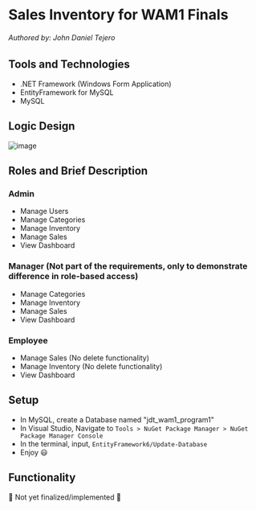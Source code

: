 # Sales Inventory for WAM1 Finals
###### Authored by: John Daniel Tejero

## Tools and Technologies
- .NET Framework (Windows Form Application)
- EntityFramework for MySQL
- MySQL

## Logic Design
![image](https://github.com/user-attachments/assets/569be8f4-4e33-4e4a-bbe5-e63f27db15b2)

## Roles and Brief Description
### Admin 
- Manage Users
- Manage Categories
- Manage Inventory
- Manage Sales
- View Dashboard
  
### Manager (Not part of the requirements, only to demonstrate difference in role-based access)
- Manage Categories
- Manage Inventory
- Manage Sales
- View Dashboard
  
### Employee
- Manage Sales (No delete functionality)
- Manage Inventory (No delete functionality)
- View Dashboard

## Setup
- In MySQL, create a Database named "jdt_wam1_program1"
- In Visual Studio, Navigate to ``Tools > NuGet Package Manager > NuGet Package Manager Console``
- In the terminal, input, ``EntityFramework6/Update-Database``
- Enjoy 😃

## Functionality
🚧 Not yet finalized/implemented 🚧 
